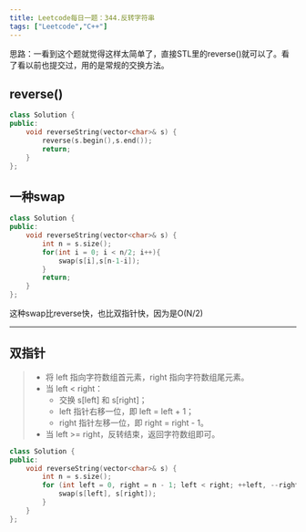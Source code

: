 ```yaml
---
title: Leetcode每日一题：344.反转字符串
tags: ["Leetcode","C++"]
---
```


思路：一看到这个题就觉得这样太简单了，直接STL里的reverse()就可以了。看了看以前也提交过，用的是常规的交换方法。

## reverse()

~~~C++
class Solution {
public:
    void reverseString(vector<char>& s) {
        reverse(s.begin(),s.end());
        return;
    }
};
~~~

## 一种swap

~~~C++
class Solution {
public:
    void reverseString(vector<char>& s) {
        int n = s.size();
        for(int i = 0; i < n/2; i++){
            swap(s[i],s[n-1-i]);
        }
        return;
    }
};
~~~

这种swap比reverse快，也比双指针快，因为是O(N/2)

***

## 双指针

> * 将 left 指向字符数组首元素，right 指向字符数组尾元素。
> * 当 left < right：
>   * 交换 s[left] 和 s[right]；
>   * left 指针右移一位，即 left = left + 1；
>   * right 指针左移一位，即 right = right - 1。
> * 当 left >= right，反转结束，返回字符数组即可。

~~~C++
class Solution {
public:
    void reverseString(vector<char>& s) {
        int n = s.size();
        for (int left = 0, right = n - 1; left < right; ++left, --right) {
            swap(s[left], s[right]);
        }
    }
};
~~~

